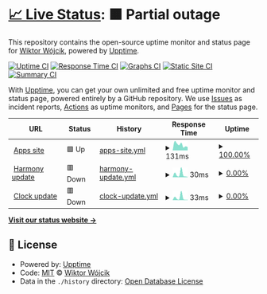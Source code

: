 # [📈 Live Status](https://wiktorwojcik112.github.io/WWUpptime): <!--live status--> **🟧 Partial outage**

This repository contains the open-source uptime monitor and status page for [Wiktor Wójcik](wiktor.thedev.id), powered by [Upptime](https://github.com/upptime/upptime).

[![Uptime CI](https://github.com/koj-co/upptime/workflows/Uptime%20CI/badge.svg)](https://github.com/koj-co/upptime/actions?query=workflow%3A%22Uptime+CI%22)
[![Response Time CI](https://github.com/koj-co/upptime/workflows/Response%20Time%20CI/badge.svg)](https://github.com/koj-co/upptime/actions?query=workflow%3A%22Response+Time+CI%22)
[![Graphs CI](https://github.com/koj-co/upptime/workflows/Graphs%20CI/badge.svg)](https://github.com/koj-co/upptime/actions?query=workflow%3A%22Graphs+CI%22)
[![Static Site CI](https://github.com/koj-co/upptime/workflows/Static%20Site%20CI/badge.svg)](https://github.com/koj-co/upptime/actions?query=workflow%3A%22Static+Site+CI%22)
[![Summary CI](https://github.com/koj-co/upptime/workflows/Summary%20CI/badge.svg)](https://github.com/koj-co/upptime/actions?query=workflow%3A%22Summary+CI%22)

With [Upptime](https://upptime.js.org), you can get your own unlimited and free uptime monitor and status page, powered entirely by a GitHub repository. We use [Issues](https://github.com/wiktorwojcik112/WWUpptime/issues) as incident reports, [Actions](https://github.com/wiktorwojcik112/WWUpptime/actions) as uptime monitors, and [Pages](https://wiktorwojcik112.github.io/WWUpptime) for the status page.

<!--start: status pages-->
<!-- This summary is generated by Upptime (https://github.com/upptime/upptime) -->
<!-- Do not edit this manually, your changes will be overwritten -->
<!-- prettier-ignore -->
| URL | Status | History | Response Time | Uptime |
| --- | ------ | ------- | ------------- | ------ |
| <img alt="" src="https://icons.duckduckgo.com/ip3/wiktor.thedev.id.ico" height="13"> [Apps site](https://wiktor.thedev.id) | 🟩 Up | [apps-site.yml](https://github.com/wiktorwojcik112/WWUpptime/commits/HEAD/history/apps-site.yml) | <details><summary><img alt="Response time graph" src="./graphs/apps-site/response-time-week.png" height="20"> 131ms</summary><br><a href="https://wiktorwojcik112.github.io/WWUpptime/history/apps-site"><img alt="Response time 177" src="https://img.shields.io/endpoint?url=https%3A%2F%2Fraw.githubusercontent.com%2Fwiktorwojcik112%2FWWUpptime%2FHEAD%2Fapi%2Fapps-site%2Fresponse-time.json"></a><br><a href="https://wiktorwojcik112.github.io/WWUpptime/history/apps-site"><img alt="24-hour response time 182" src="https://img.shields.io/endpoint?url=https%3A%2F%2Fraw.githubusercontent.com%2Fwiktorwojcik112%2FWWUpptime%2FHEAD%2Fapi%2Fapps-site%2Fresponse-time-day.json"></a><br><a href="https://wiktorwojcik112.github.io/WWUpptime/history/apps-site"><img alt="7-day response time 131" src="https://img.shields.io/endpoint?url=https%3A%2F%2Fraw.githubusercontent.com%2Fwiktorwojcik112%2FWWUpptime%2FHEAD%2Fapi%2Fapps-site%2Fresponse-time-week.json"></a><br><a href="https://wiktorwojcik112.github.io/WWUpptime/history/apps-site"><img alt="30-day response time 153" src="https://img.shields.io/endpoint?url=https%3A%2F%2Fraw.githubusercontent.com%2Fwiktorwojcik112%2FWWUpptime%2FHEAD%2Fapi%2Fapps-site%2Fresponse-time-month.json"></a><br><a href="https://wiktorwojcik112.github.io/WWUpptime/history/apps-site"><img alt="1-year response time 182" src="https://img.shields.io/endpoint?url=https%3A%2F%2Fraw.githubusercontent.com%2Fwiktorwojcik112%2FWWUpptime%2FHEAD%2Fapi%2Fapps-site%2Fresponse-time-year.json"></a></details> | <details><summary><a href="https://wiktorwojcik112.github.io/WWUpptime/history/apps-site">100.00%</a></summary><a href="https://wiktorwojcik112.github.io/WWUpptime/history/apps-site"><img alt="All-time uptime 100.00%" src="https://img.shields.io/endpoint?url=https%3A%2F%2Fraw.githubusercontent.com%2Fwiktorwojcik112%2FWWUpptime%2FHEAD%2Fapi%2Fapps-site%2Fuptime.json"></a><br><a href="https://wiktorwojcik112.github.io/WWUpptime/history/apps-site"><img alt="24-hour uptime 100.00%" src="https://img.shields.io/endpoint?url=https%3A%2F%2Fraw.githubusercontent.com%2Fwiktorwojcik112%2FWWUpptime%2FHEAD%2Fapi%2Fapps-site%2Fuptime-day.json"></a><br><a href="https://wiktorwojcik112.github.io/WWUpptime/history/apps-site"><img alt="7-day uptime 100.00%" src="https://img.shields.io/endpoint?url=https%3A%2F%2Fraw.githubusercontent.com%2Fwiktorwojcik112%2FWWUpptime%2FHEAD%2Fapi%2Fapps-site%2Fuptime-week.json"></a><br><a href="https://wiktorwojcik112.github.io/WWUpptime/history/apps-site"><img alt="30-day uptime 100.00%" src="https://img.shields.io/endpoint?url=https%3A%2F%2Fraw.githubusercontent.com%2Fwiktorwojcik112%2FWWUpptime%2FHEAD%2Fapi%2Fapps-site%2Fuptime-month.json"></a><br><a href="https://wiktorwojcik112.github.io/WWUpptime/history/apps-site"><img alt="1-year uptime 100.00%" src="https://img.shields.io/endpoint?url=https%3A%2F%2Fraw.githubusercontent.com%2Fwiktorwojcik112%2FWWUpptime%2FHEAD%2Fapi%2Fapps-site%2Fuptime-year.json"></a></details>
| <img alt="" src="https://icons.duckduckgo.com/ip3/wiktor.thedev.id.ico" height="13"> [Harmony update](https://wiktor.thedev.id/HarmonyVersion.txt) | 🟥 Down | [harmony-update.yml](https://github.com/wiktorwojcik112/WWUpptime/commits/HEAD/history/harmony-update.yml) | <details><summary><img alt="Response time graph" src="./graphs/harmony-update/response-time-week.png" height="20"> 30ms</summary><br><a href="https://wiktorwojcik112.github.io/WWUpptime/history/harmony-update"><img alt="Response time 46" src="https://img.shields.io/endpoint?url=https%3A%2F%2Fraw.githubusercontent.com%2Fwiktorwojcik112%2FWWUpptime%2FHEAD%2Fapi%2Fharmony-update%2Fresponse-time.json"></a><br><a href="https://wiktorwojcik112.github.io/WWUpptime/history/harmony-update"><img alt="24-hour response time 86" src="https://img.shields.io/endpoint?url=https%3A%2F%2Fraw.githubusercontent.com%2Fwiktorwojcik112%2FWWUpptime%2FHEAD%2Fapi%2Fharmony-update%2Fresponse-time-day.json"></a><br><a href="https://wiktorwojcik112.github.io/WWUpptime/history/harmony-update"><img alt="7-day response time 30" src="https://img.shields.io/endpoint?url=https%3A%2F%2Fraw.githubusercontent.com%2Fwiktorwojcik112%2FWWUpptime%2FHEAD%2Fapi%2Fharmony-update%2Fresponse-time-week.json"></a><br><a href="https://wiktorwojcik112.github.io/WWUpptime/history/harmony-update"><img alt="30-day response time 30" src="https://img.shields.io/endpoint?url=https%3A%2F%2Fraw.githubusercontent.com%2Fwiktorwojcik112%2FWWUpptime%2FHEAD%2Fapi%2Fharmony-update%2Fresponse-time-month.json"></a><br><a href="https://wiktorwojcik112.github.io/WWUpptime/history/harmony-update"><img alt="1-year response time 43" src="https://img.shields.io/endpoint?url=https%3A%2F%2Fraw.githubusercontent.com%2Fwiktorwojcik112%2FWWUpptime%2FHEAD%2Fapi%2Fharmony-update%2Fresponse-time-year.json"></a></details> | <details><summary><a href="https://wiktorwojcik112.github.io/WWUpptime/history/harmony-update">0.00%</a></summary><a href="https://wiktorwojcik112.github.io/WWUpptime/history/harmony-update"><img alt="All-time uptime 96.38%" src="https://img.shields.io/endpoint?url=https%3A%2F%2Fraw.githubusercontent.com%2Fwiktorwojcik112%2FWWUpptime%2FHEAD%2Fapi%2Fharmony-update%2Fuptime.json"></a><br><a href="https://wiktorwojcik112.github.io/WWUpptime/history/harmony-update"><img alt="24-hour uptime 0.00%" src="https://img.shields.io/endpoint?url=https%3A%2F%2Fraw.githubusercontent.com%2Fwiktorwojcik112%2FWWUpptime%2FHEAD%2Fapi%2Fharmony-update%2Fuptime-day.json"></a><br><a href="https://wiktorwojcik112.github.io/WWUpptime/history/harmony-update"><img alt="7-day uptime 0.00%" src="https://img.shields.io/endpoint?url=https%3A%2F%2Fraw.githubusercontent.com%2Fwiktorwojcik112%2FWWUpptime%2FHEAD%2Fapi%2Fharmony-update%2Fuptime-week.json"></a><br><a href="https://wiktorwojcik112.github.io/WWUpptime/history/harmony-update"><img alt="30-day uptime 0.00%" src="https://img.shields.io/endpoint?url=https%3A%2F%2Fraw.githubusercontent.com%2Fwiktorwojcik112%2FWWUpptime%2FHEAD%2Fapi%2Fharmony-update%2Fuptime-month.json"></a><br><a href="https://wiktorwojcik112.github.io/WWUpptime/history/harmony-update"><img alt="1-year uptime 86.75%" src="https://img.shields.io/endpoint?url=https%3A%2F%2Fraw.githubusercontent.com%2Fwiktorwojcik112%2FWWUpptime%2FHEAD%2Fapi%2Fharmony-update%2Fuptime-year.json"></a></details>
| <img alt="" src="https://icons.duckduckgo.com/ip3/wiktor.thedev.id.ico" height="13"> [Clock update](https://wiktor.thedev.id/ClockVersion.txt) | 🟥 Down | [clock-update.yml](https://github.com/wiktorwojcik112/WWUpptime/commits/HEAD/history/clock-update.yml) | <details><summary><img alt="Response time graph" src="./graphs/clock-update/response-time-week.png" height="20"> 33ms</summary><br><a href="https://wiktorwojcik112.github.io/WWUpptime/history/clock-update"><img alt="Response time 46" src="https://img.shields.io/endpoint?url=https%3A%2F%2Fraw.githubusercontent.com%2Fwiktorwojcik112%2FWWUpptime%2FHEAD%2Fapi%2Fclock-update%2Fresponse-time.json"></a><br><a href="https://wiktorwojcik112.github.io/WWUpptime/history/clock-update"><img alt="24-hour response time 89" src="https://img.shields.io/endpoint?url=https%3A%2F%2Fraw.githubusercontent.com%2Fwiktorwojcik112%2FWWUpptime%2FHEAD%2Fapi%2Fclock-update%2Fresponse-time-day.json"></a><br><a href="https://wiktorwojcik112.github.io/WWUpptime/history/clock-update"><img alt="7-day response time 33" src="https://img.shields.io/endpoint?url=https%3A%2F%2Fraw.githubusercontent.com%2Fwiktorwojcik112%2FWWUpptime%2FHEAD%2Fapi%2Fclock-update%2Fresponse-time-week.json"></a><br><a href="https://wiktorwojcik112.github.io/WWUpptime/history/clock-update"><img alt="30-day response time 31" src="https://img.shields.io/endpoint?url=https%3A%2F%2Fraw.githubusercontent.com%2Fwiktorwojcik112%2FWWUpptime%2FHEAD%2Fapi%2Fclock-update%2Fresponse-time-month.json"></a><br><a href="https://wiktorwojcik112.github.io/WWUpptime/history/clock-update"><img alt="1-year response time 43" src="https://img.shields.io/endpoint?url=https%3A%2F%2Fraw.githubusercontent.com%2Fwiktorwojcik112%2FWWUpptime%2FHEAD%2Fapi%2Fclock-update%2Fresponse-time-year.json"></a></details> | <details><summary><a href="https://wiktorwojcik112.github.io/WWUpptime/history/clock-update">0.00%</a></summary><a href="https://wiktorwojcik112.github.io/WWUpptime/history/clock-update"><img alt="All-time uptime 96.38%" src="https://img.shields.io/endpoint?url=https%3A%2F%2Fraw.githubusercontent.com%2Fwiktorwojcik112%2FWWUpptime%2FHEAD%2Fapi%2Fclock-update%2Fuptime.json"></a><br><a href="https://wiktorwojcik112.github.io/WWUpptime/history/clock-update"><img alt="24-hour uptime 0.00%" src="https://img.shields.io/endpoint?url=https%3A%2F%2Fraw.githubusercontent.com%2Fwiktorwojcik112%2FWWUpptime%2FHEAD%2Fapi%2Fclock-update%2Fuptime-day.json"></a><br><a href="https://wiktorwojcik112.github.io/WWUpptime/history/clock-update"><img alt="7-day uptime 0.00%" src="https://img.shields.io/endpoint?url=https%3A%2F%2Fraw.githubusercontent.com%2Fwiktorwojcik112%2FWWUpptime%2FHEAD%2Fapi%2Fclock-update%2Fuptime-week.json"></a><br><a href="https://wiktorwojcik112.github.io/WWUpptime/history/clock-update"><img alt="30-day uptime 0.00%" src="https://img.shields.io/endpoint?url=https%3A%2F%2Fraw.githubusercontent.com%2Fwiktorwojcik112%2FWWUpptime%2FHEAD%2Fapi%2Fclock-update%2Fuptime-month.json"></a><br><a href="https://wiktorwojcik112.github.io/WWUpptime/history/clock-update"><img alt="1-year uptime 86.75%" src="https://img.shields.io/endpoint?url=https%3A%2F%2Fraw.githubusercontent.com%2Fwiktorwojcik112%2FWWUpptime%2FHEAD%2Fapi%2Fclock-update%2Fuptime-year.json"></a></details>

<!--end: status pages-->

[**Visit our status website →**](https://wiktorwojcik112.github.io/WWUpptime)

## 📄 License

- Powered by: [Upptime](https://github.com/upptime/upptime)
- Code: [MIT](./LICENSE) © [Wiktor Wójcik](wiktor.thedev.id)
- Data in the `./history` directory: [Open Database License](https://opendatacommons.org/licenses/odbl/1-0/)
